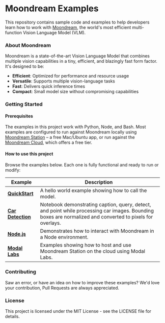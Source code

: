 # Moondream Examples

This repository contains sample code and examples to help developers learn how to work with [Moondream](https://moondream.ai), the world's most efficient multi-function Vision Language Model (VLM).

### About Moondream

Moondream is a state-of-the-art Vision Language Model that combines multiple vision capabilities in a tiny, efficient, and blazingly fast form factor. It's designed to be:

- **Efficient**: Optimized for performance and resource usage
- **Versatile**: Supports multiple vision-language tasks
- **Fast**: Delivers quick inference times
- **Compact**: Small model size without compromising capabilities

### Getting Started

#### Prerequisites

The examples in this project work with Python, Node, and Bash. Most examples are configured to run against Moondream locally using [Moondream Station](https://moondream.ai/station) – a free Mac/Ubuntu app, or run against the [Moondream Cloud](https://moondream.ai/cloud), which offers a free tier.

#### How to use this project

Browse the examples below. Each one is fully functional and ready to run or modify:

| Example        | Description                                                                                                                                         |
|----------------|-----------------------------------------------------------------------------------------------------------------------------------------------------|
| **[QuickStart](quickstart/python/README.md)** | A hello world example showing how to call the model.                                                                                                |
| **[Car Detection](quickstart/python/detect_cars.ipynb)** | Notebook demonstrating caption, query, detect, and point while processing car images. Bounding boxes are normalized and converted to pixels for overlays. |
| **[Node.js](quickstart/node/README.md)** | Demonstrates how to interact with Moondream in a Node environment. |
| **[Modal Labs](quickstart/modal/README.md)** | Examples showing how to host and use Moondream Station on the cloud using Modal Labs.|

### Contributing

Saw an error, or have an idea on how to improve these examples? We'd love your contribution, Pull Requests are always appreciated.

### License

This project is licensed under the MIT License - see the LICENSE file for details.
